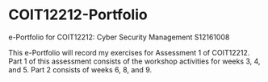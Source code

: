 # COIT12212-Portfolio
e-Portfolio for COIT12212: Cyber Security Management S12161008

This e-Portfolio will record my exercises for Assessment 1 of COIT12212.
Part 1 of this assessment consists of the workshop activities for weeks 3, 4, and 5. Part 2 consists of weeks 6, 8, and 9.
